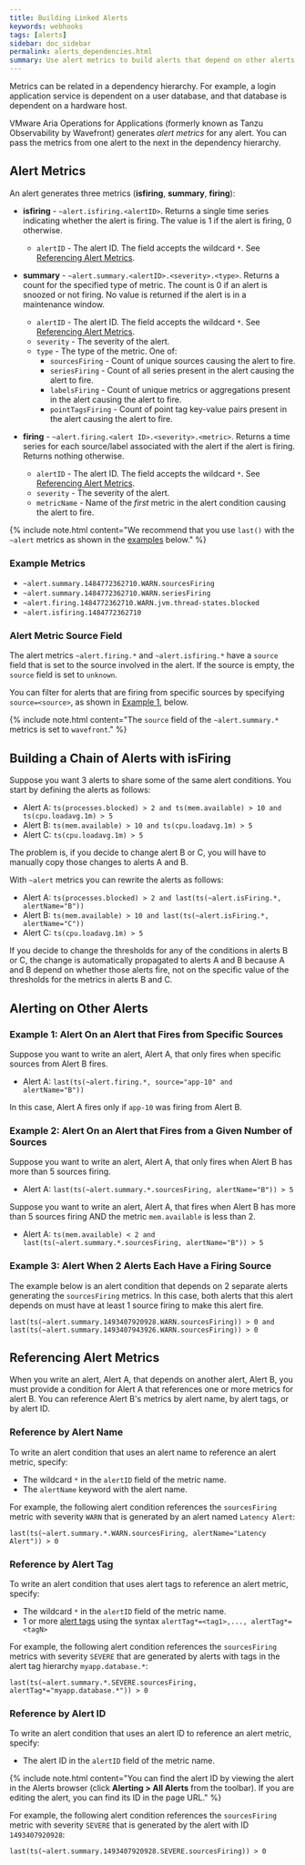```yaml
---
title: Building Linked Alerts
keywords: webhooks
tags: [alerts]
sidebar: doc_sidebar
permalink: alerts_dependencies.html
summary: Use alert metrics to build alerts that depend on other alerts.
---
```


Metrics can be related in a dependency hierarchy. For example, a login application service is dependent on a user database, and that database is dependent on a hardware host.

VMware Aria Operations for Applications (formerly known as Tanzu Observability by Wavefront) generates _alert metrics_ for any alert. You can pass the metrics from one alert to the next in the dependency hierarchy.

## Alert Metrics

An alert generates three metrics (**isfiring**, **summary**, **firing**):

- **isfiring** - `~alert.isfiring.<alertID>`. Returns a single time series indicating whether the alert is firing. The value is 1 if the alert is firing, 0 otherwise.
  - `alertID` - The alert ID. The field accepts the wildcard `*`. See [Referencing Alert Metrics](#referencing-alert-metrics).

- **summary** - `~alert.summary.<alertID>.<severity>.<type>`. Returns a count for the specified type of metric. The count is 0 if an alert is snoozed or not firing. No value is returned if the alert is in a maintenance window.
  - `alertID` - The alert ID. The field accepts the wildcard `*`. See [Referencing Alert Metrics](#referencing-alert-metrics).
  - `severity` - The severity of the alert.
  - `type` - The type of the metric. One of:
    - `sourcesFiring` - Count of unique sources causing the alert to fire.
    - `seriesFiring` - Count of all series present in the alert causing the alert to fire.
    - `labelsFiring` - Count of unique metrics or aggregations present in the alert causing the alert to fire.
    - `pointTagsFiring` - Count of point tag key-value pairs present in the alert causing the alert to fire.

- **firing** - `~alert.firing.<alert ID>.<severity>.<metric>`. Returns a time series for each source/label associated with the alert if the alert is firing. Returns nothing otherwise.
  - `alertID` - The alert ID. The field accepts the wildcard `*`. See [Referencing Alert Metrics](#referencing-alert-metrics).
  - `severity` - The severity of the alert.
  - `metricName` - Name of the _first_ metric in the alert condition causing the alert to fire.

{% include note.html content="We recommend that you use `last()` with the `~alert` metrics as shown in the [examples](#alerting-on-other-alerts) below." %}



### Example Metrics

- `~alert.summary.1484772362710.WARN.sourcesFiring`
- `~alert.summary.1484772362710.WARN.seriesFiring`
- `~alert.firing.1484772362710.WARN.jvm.thread-states.blocked`
- `~alert.isfiring.1484772362710`

### Alert Metric Source Field

The alert metrics `~alert.firing.*` and `~alert.isfiring.*` have a `source` field that is set to the source involved in the alert. If the source is empty, the `source` field is set to `unknown`.

You can filter for alerts that are firing from specific sources by specifying `source=<source>`, as shown in [Example 1](#example-1-alert-on-an-alert-that-fires-from-specific-sources), below.

{% include note.html content="The `source` field of the `~alert.summary.*` metrics is set to `wavefront`." %}



## Building a Chain of Alerts with isFiring

Suppose you want 3 alerts to share some of the same alert conditions. You start by defining the alerts as follows:

- Alert A: `ts(processes.blocked) > 2 and ts(mem.available) > 10 and ts(cpu.loadavg.1m) > 5`
- Alert B: `ts(mem.available) > 10 and ts(cpu.loadavg.1m) > 5`
- Alert C: `ts(cpu.loadavg.1m) > 5`

The problem is, if you decide to change alert B or C, you will have to manually copy those changes to alerts A and B.

With `~alert` metrics you can rewrite the alerts as follows:

- Alert A: `ts(processes.blocked) > 2 and last(ts(~alert.isFiring.*, alertName="B"))`
- Alert B: `ts(mem.available) > 10 and last(ts(~alert.isFiring.*, alertName="C"))`
- Alert C: `ts(cpu.loadavg.1m) > 5`

If you decide to change the thresholds for any of the conditions in alerts B or C, the change is automatically propagated to alerts A and B because A and B depend on whether those alerts fire, not on the specific value of the thresholds for the metrics in alerts B and C.

## Alerting on Other Alerts

### Example 1: Alert On an Alert that Fires from Specific Sources

Suppose you want to write an alert, Alert A, that only fires when specific sources from Alert B fires.

- Alert A: `last(ts(~alert.firing.*, source="app-10" and alertName="B"))`

In this case, Alert A fires only if `app-10` was firing from Alert B.

### Example 2: Alert On an Alert that Fires from a Given Number of Sources

Suppose you want to write an alert, Alert A, that only fires when Alert B has more than 5 sources firing.

- Alert A: `last(ts(~alert.summary.*.sourcesFiring, alertName="B")) > 5`

Suppose you want to write an alert, Alert A, that fires when Alert B has more than 5 sources firing AND the metric `mem.available` is less than 2.

- Alert A: `ts(mem.available) < 2 and last(ts(~alert.summary.*.sourcesFiring, alertName="B")) > 5`

### Example 3: Alert When 2 Alerts Each Have a Firing Source

The example below is an alert condition that depends on 2 separate alerts generating the `sourcesFiring` metrics. In this case, both alerts that this alert depends on must have at least 1 source firing to make this alert fire.

```
last(ts(~alert.summary.1493407920928.WARN.sourcesFiring)) > 0 and last(ts(~alert.summary.1493407943926.WARN.sourcesFiring)) > 0
```


## Referencing Alert Metrics

When you write an alert, Alert A, that depends on another alert, Alert B, you must provide a condition for Alert A that references one or more metrics for alert B. You can reference Alert B's metrics by alert name, by alert tags, or by alert ID.


### Reference by Alert Name

To write an alert condition that uses an alert name to reference an alert metric, specify:

* The wildcard  `*` in the `alertID` field of the metric name.
* The `alertName` keyword with the alert name.

For example, the following alert condition references the `sourcesFiring` metric with severity `WARN` that is generated by an alert named `Latency Alert`:

```
last(ts(~alert.summary.*.WARN.sourcesFiring, alertName="Latency Alert")) > 0
```

### Reference by Alert Tag

To write an alert condition that uses alert tags to reference an alert metric, specify:

* The wildcard  `*` in the `alertID` field of the metric name.
* 1 or more [alert tags](tags_overview.html) using the syntax `alertTag*=<tag1>,..., alertTag*=<tagN>`

For example, the following alert condition references the `sourcesFiring` metrics with severity `SEVERE` that are generated by alerts with tags in the alert tag hierarchy `myapp.database.*`:

```
last(ts(~alert.summary.*.SEVERE.sourcesFiring, alertTag*="myapp.database.*")) > 0
```

### Reference by Alert ID

To write an alert condition that uses an alert ID to reference an alert metric, specify:
* The alert ID in the `alertID` field of the metric name.

{% include note.html content="You can find the alert ID by viewing the alert in the Alerts browser (click **Alerting > All Alerts** from the toolbar). If you are editing the alert, you can find its ID in the page URL." %}

For example, the following alert condition references the `sourcesFiring` metric with severity `SEVERE` that is generated by the alert with ID `1493407920928`:

```
last(ts(~alert.summary.1493407920928.SEVERE.sourcesFiring)) > 0
```
